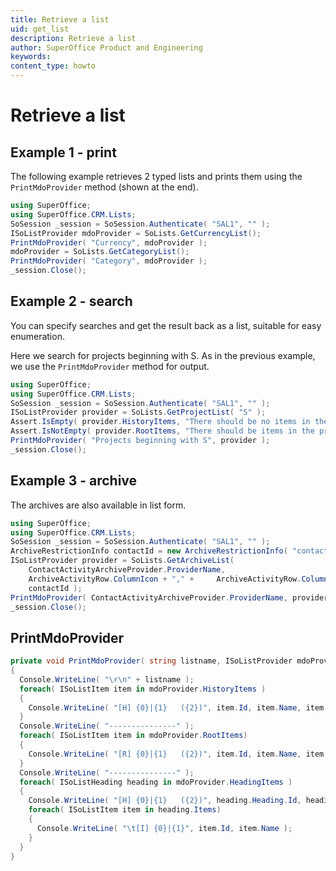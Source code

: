 ```yaml
---
title: Retrieve a list
uid: get_list
description: Retrieve a list
author: SuperOffice Product and Engineering
keywords:
content_type: howto
---
```


# Retrieve a list

## Example 1 - print

The following example retrieves 2 typed lists and prints them using the `PrintMdoProvider` method (shown at the end).

```csharp
using SuperOffice;
using SuperOffice.CRM.Lists;
SoSession _session = SoSession.Authenticate( "SAL1", "" );
ISoListProvider mdoProvider = SoLists.GetCurrencyList();
PrintMdoProvider( "Currency", mdoProvider );
mdoProvider = SoLists.GetCategoryList();
PrintMdoProvider( "Category", mdoProvider );
_session.Close();
```

## Example 2 - search

You can specify searches and get the result back as a list, suitable for easy enumeration.

Here we search for projects beginning with S. As in the previous example, we use the `PrintMdoProvider` method for output.

```csharp
using SuperOffice;
using SuperOffice.CRM.Lists;
SoSession _session = SoSession.Authenticate( "SAL1", "" );
ISoListProvider provider = SoLists.GetProjectList( "S" );
Assert.IsEmpty( provider.HistoryItems, "There should be no items in the history list" );
Assert.IsNotEmpty( provider.RootItems, "There should be items in the project list" );
PrintMdoProvider( "Projects beginning with S", provider );
_session.Close();
```

## Example 3 - archive

The archives are also available in list form.

```csharp
using SuperOffice;
using SuperOffice.CRM.Lists;
SoSession _session = SoSession.Authenticate( "SAL1", "" );
ArchiveRestrictionInfo contactId = new ArchiveRestrictionInfo( "contactId", "equals", "51" );
ISoListProvider provider = SoLists.GetArchiveList(
    ContactActivityArchiveProvider.ProviderName,
    ArchiveActivityRow.ColumnIcon + "," +     ArchiveActivityRow.ColumnDate + "," +     ArchiveActivityRow.ColumnText,
    contactId );
PrintMdoProvider( ContactActivityArchiveProvider.ProviderName, provider );
_session.Close();
```

## PrintMdoProvider

```csharp
private void PrintMdoProvider( string listname, ISoListProvider mdoProvider )
{
  Console.WriteLine( "\r\n" + listname );
  foreach( ISoListItem item in mdoProvider.HistoryItems )
  {
    Console.WriteLine( "[H] {0}|{1}   ({2})", item.Id, item.Name, item.IconHint );
  }
  Console.WriteLine( "---------------" );
  foreach( ISoListItem item in mdoProvider.RootItems)
  {
    Console.WriteLine( "[R] {0}|{1}   ({2})", item.Id, item.Name, item.IconHint );
  }
  Console.WriteLine( "---------------" );
  foreach( ISoListHeading heading in mdoProvider.HeadingItems )
  {
    Console.WriteLine( "[H] {0}|{1}   ({2})", heading.Heading.Id, heading.Heading.Name, heading.Heading.IconHint );
    foreach( ISoListItem item in heading.Items)
    {
      Console.WriteLine( "\t[I] {0}|{1}", item.Id, item.Name );
    }
  }
}
```
